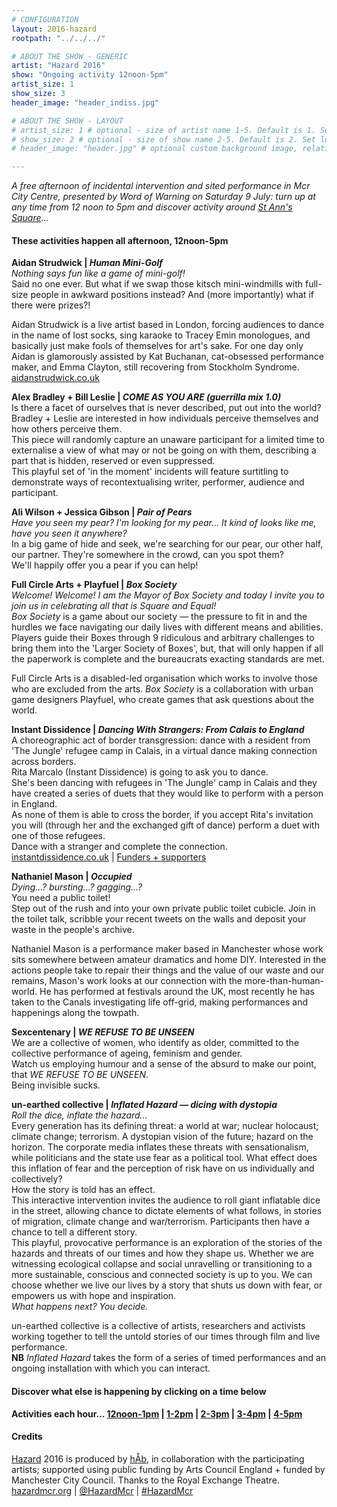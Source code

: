 ```yaml
---
# CONFIGURATION
layout: 2016-hazard
rootpath: "../../../"

# ABOUT THE SHOW - GENERIC
artist: "Hazard 2016"
show: "Ongoing activity 12noon-5pm"
artist_size: 1
show_size: 3
header_image: "header_indiss.jpg"

# ABOUT THE SHOW - LAYOUT
# artist_size: 1 # optional - size of artist name 1-5. Default is 1. Set longer names to lower values
# show_size: 2 # optional - size of show name 2-5. Default is 2. Set longer names to lower values
# header_image: "header.jpg" # optional custom background image, relative to current page

---
```

*A free afternoon of incidental intervention and sited performance in Mcr City Centre, presented by Word of Warning on Saturday 9 July: turn up at any time from 12 noon to 5pm and discover activity around <a href="http://www.google.com/maps/d/embed?mid=zUP9hOfLluWs.kfWwdpVK74IU" target="_blank">St Ann's Square</a>…*            
           
#### These activities happen all afternoon, 12noon-5pm              
**Aidan Strudwick | *Human Mini-Golf***           
*Nothing says fun like a game of mini-golf!*        
Said no one ever. But what if we swap those kitsch mini-windmills with full-size people in awkward positions instead? And (more importantly) what if there were prizes?!        
         
Aidan Strudwick is a live artist based in London, forcing audiences to dance in the name of lost socks, sing karaoke to Tracey Emin monologues, and basically just make fools of themselves for art's sake. For one day only Aidan is glamorously assisted by Kat Buchanan, cat-obsessed performance maker, and Emma Clayton, still recovering from Stockholm Syndrome.    
<a href="http://www.aidanstrudwick.co.uk" target="_blank">aidanstrudwick.co.uk</a>             
     
**Alex Bradley + Bill Leslie | *COME AS YOU ARE (guerrilla mix 1.0)***          
Is there a facet of ourselves that is never described, put out into the world?          
Bradley + Leslie are interested in how individuals perceive themselves and how others perceive them.             
This piece will randomly capture an unaware participant for a limited time to externalise a view of what may or not be going on with them, describing a part that is hidden, reserved or even suppressed.           
This playful set of 'in the moment' incidents will feature surtitling to demonstrate ways of recontextualising writer, performer, audience and participant.         
             
**Ali Wilson + Jessica Gibson | *Pair of Pears***          
*Have you seen my pear? I'm looking for my pear… It kind of looks like me, have you seen it anywhere?*    
In a big game of hide and seek, we're searching for our pear, our other half, our partner. They're somewhere in the crowd, can you spot them?         
We'll happily offer you a pear if you can help!          
               
**Full Circle Arts + Playfuel | *Box Society***        
*Welcome! Welcome! I am the Mayor of Box Society and today I invite you to join us in celebrating all that is Square and Equal!*    
*Box Society* is a game about our society — the pressure to fit in and the hurdles we face navigating our daily lives with different means and abilities. Players guide their Boxes through 9 ridiculous and arbitrary challenges to bring them into the 'Larger Society of Boxes', but, that will only happen if all the paperwork is complete and the bureaucrats exacting standards are met.         
         
Full Circle Arts is a disabled-led organisation which works to involve those who are excluded from the arts. *Box Society* is a collaboration with urban game designers Playfuel, who create games that ask questions about the world.    
           
**Instant Dissidence | *Dancing With Strangers: From Calais to England***          
A choreographic act of border transgression: dance with a resident from 'The Jungle' refugee camp in Calais, in a virtual dance making connection across borders.    
Rita Marcalo (Instant Dissidence) is going to ask you to dance.     
She's been dancing with refugees in 'The Jungle' camp in Calais and they have created a series of duets that they would like to perform with a person in England.        
As none of them is able to cross the border, if you accept Rita's invitation you will (through her and the exchanged gift of dance) perform a duet with one of those refugees.        
Dance with a stranger and complete the connection.               
<a href="http://instantdissidence.co.uk" target="_blank">instantdissidence.co.uk</a> | <a href="http://dwsfromcalaistoengland.tumblr.com/funders%20and%20supporters">Funders + supporters</a>          
           
**Nathaniel Mason | *Occupied***          
*Dying…? bursting…? gagging…?*        
You need a public toilet!          
Step out of the rush and into your own private public toilet cubicle. Join in the toilet talk, scribble your recent tweets on the walls and deposit your waste in the people's archive.         
         
Nathaniel Mason is a performance maker based in Manchester whose work sits somewhere between amateur dramatics and home DIY. Interested in the actions people take to repair their things and the value of our waste and our remains, Mason's work looks at our connection with the more-than-human-world. He has performed at festivals around the UK, most recently he has taken to the Canals investigating life off-grid, making performances and happenings along the towpath.          
            
**Sexcentenary | *WE REFUSE TO BE UNSEEN***         
We are a collective of women, who identify as older, committed to the collective performance of ageing, feminism and gender.          
Watch us employing humour and a sense of the absurd to make our point, that *WE REFUSE TO BE UNSEEN*.          
Being invisible sucks.         
         
**un-earthed collective | *Inflated Hazard — dicing with dystopia***         
*Roll the dice, inflate the hazard…*         
Every generation has its defining threat: a world at war; nuclear holocaust; climate change; terrorism. A dystopian vision of the future; hazard on the horizon. The corporate media inflates these threats with sensationalism, while politicians and the state use fear as a political tool. What effect does this inflation of fear and the perception of risk have on us individually and collectively?            
How the story is told has an effect.         
This interactive intervention invites the audience to roll giant inflatable dice in the street, allowing chance to dictate elements of what follows, in stories of migration, climate change and war/terrorism. Participants then have a chance to tell a different story.            
This playful, provocative performance is an exploration of the stories of the hazards and threats of our times and how they shape us. Whether we are witnessing ecological collapse and social unravelling or transitioning to a more sustainable, conscious and connected society is up to you. We can choose whether we live our lives by a story that shuts us down with fear, or empowers us with hope and inspiration.        
*What happens next? You decide.*        
          
un-earthed collective is a collective of artists, researchers and activists working together to tell the untold stories of our times through film and live performance.           
**NB** *Inflated Hazard* takes the form of a series of timed performances and an ongoing installation with which you can interact.   
        
#### Discover what else is happening by clicking on a time below
**Activities each hour… [12noon-1pm](/archive/2016-hazard/12-1) | [1-2pm](/archive/2016-hazard/1-2) | [2-3pm](/archive/2016-hazard/2-3) | [3-4pm](/archive/2016-hazard/3-4) | [4-5pm](/archive/2016-hazard/4-5)**            
         
#### Credits        
[Hazard](/hab/hazard) 2016 is produced by [hÅb](/hab), in collaboration with the participating artists; supported using public funding by Arts Council England + funded by Manchester City Council. Thanks to the Royal Exchange Theatre.         
<a href="http://hazardmcr.org" target="_blank">hazardmcr.org</a> | <a href="http://twitter.com/HazardMcr" target="_blank">@HazardMcr</a> | <a href="http://twitter.com/hashtag/HazardMcr" target="_blank">#HazardMcr</a>
